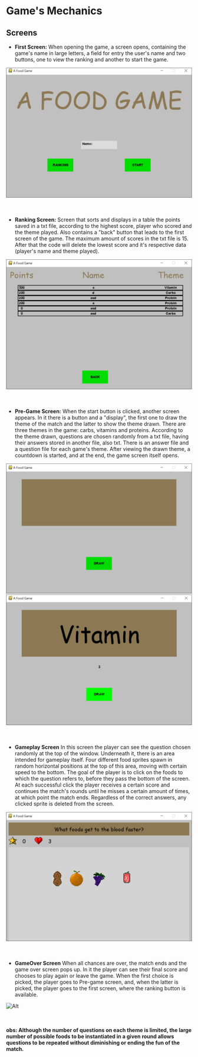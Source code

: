 # Game's Mechanics

## Screens

- **First Screen:**
When opening the game, a screen opens, containing the game's name in large letters, a field for entry the user's name and two buttons, one to view the ranking and another to start the game.

![Alt](https://github.com/begalv/Educational-Food-Game/blob/master/docs/images/gameIntro.png) <br/>
<br/>
<br/>

- **Ranking Screen:**
Screen that sorts and displays in a table the points saved in a txt file, according to the highest score, player who scored and the theme played. Also contains a "back" button that leads to the first screen of the game. 
The maximum amount of scores in the txt file is 15. After that the code will delete the lowest score and it's respective data (player's name and theme played). 

![Alt](https://github.com/begalv/Educational-Food-Game/blob/master/docs/images/gameRanking.png) <br/>
<br/>
<br/>

- **Pre-Game Screen:**
When the start button is clicked, another screen appears. In it there is a button and a "display", the first one to draw the theme of the match and the latter to show the theme drawn. There are three themes in the game: carbs, vitamins and proteins. According to the theme drawn, questions are chosen randomly from a txt file, having their answers stored in another file, also txt. There is an answer file and a question file for each game's theme. After viewing the drawn theme, a countdown is started, and at the end, the game screen itself opens.

![Alt](https://github.com/begalv/Educational-Food-Game/blob/master/docs/images/preGame.png)
![Alt](https://github.com/begalv/Educational-Food-Game/blob/master/docs/images/preGame1.png) <br/>
<br/>
<br/>

- **Gameplay Screen**
In this screen the player can see the question chosen randomly at the top of the window. Underneath it, there is an area intended for gameplay itself. Four different food sprites spawn in random horizontal positions at the top of this area, moving with certain speed to the bottom. The goal of the player is to click on the foods to which the question refers to, before they pass the bottom of the screen. At each successful click the player receives a certain score and continues the match's rounds until he misses a certain amount of times, at which point the match ends. Regardless of the correct answers, any clicked sprite is deleted from the screen.

![Alt](https://github.com/begalv/Educational-Food-Game/blob/master/docs/images/gameDisplay.png) <br/>
<br/>
<br/>

- **GameOver Screen**
When all chances are over, the match ends and the game over screen pops up. In it the player can see their final score and chooses to play again or leave the game. When the first choice is picked, the player goes to Pre-game screen, and, when the latter is picked, the player goes to the first screen, where the ranking button is available. 

![Alt](http://https://github.com/begalv/Educational-Food-Game/blob/master/docs/images/gameOver.png) <br/>
<br/>
<br/>

**obs: Although the number of questions on each theme is limited, the large number of possible foods to be instantiated in a given round allows questions to be repeated without diminishing or ending the fun of the match.**
